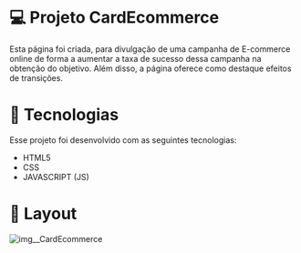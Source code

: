# 💻 Projeto CardEcommerce

Esta página foi criada, para divulgação de uma campanha de E-commerce online de forma a aumentar a taxa de sucesso dessa campanha na obtenção do objetivo. Além disso, a página oferece como destaque efeitos de transições.  

# 🚀 Tecnologias

Esse projeto foi desenvolvido com as seguintes tecnologias:

- HTML5
- CSS
- JAVASCRIPT (JS)

# 🔖 Layout

![img__CardEcommerce](https://user-images.githubusercontent.com/76889223/104856250-641dc500-58f0-11eb-9428-ab719afeb6f2.png)



